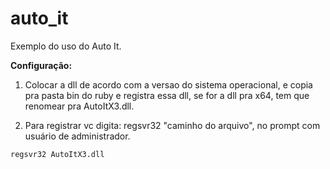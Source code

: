 # auto_it
Exemplo do uso do Auto It.

**Configuração:**

1. Colocar a dll de acordo com a versao do sistema operacional, e copia pra pasta bin do ruby e registra essa dll, se for a dll pra x64, tem que renomear pra AutoItX3.dll.

2. Para registrar vc digita: regsvr32 "caminho do arquivo", no prompt com usuário de administrador.
```
regsvr32 AutoItX3.dll

```
